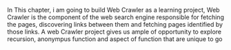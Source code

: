 In This chapter, i am going to build Web Crawler as a learning project,
Web Crawler is the component of the web search engine responsible for fetching the pages, discovering links between them and fetching pages identified by those links.
A web Crawler project gives us ample of opportunity to explore recursion, anonympus function and aspect of function that are unique to go
